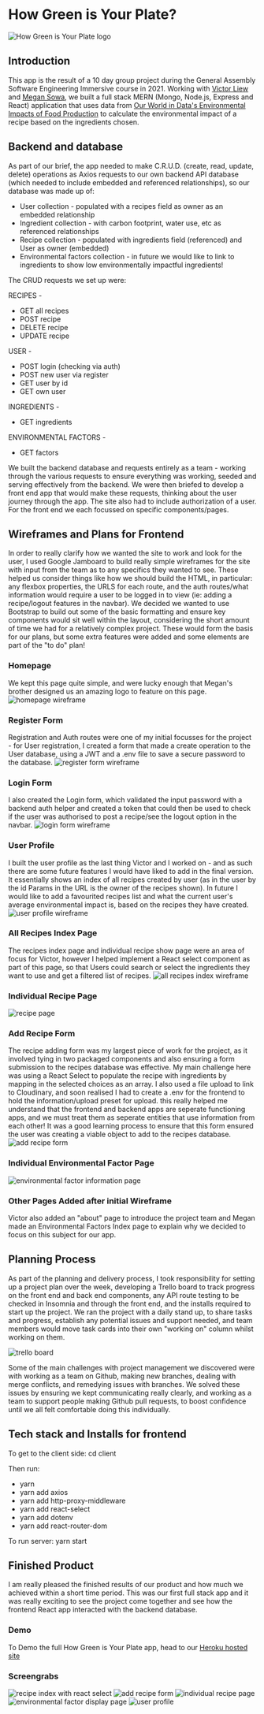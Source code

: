 # How Green is Your Plate?

![How Green is Your Plate logo](https://res.cloudinary.com/dysirhng8/image/upload/v1637161497/greenplate/landing_l6kl6h_gwmaij.png)

## Introduction

This app is the result of a 10 day group project during the General Assembly Software Engineering Immersive course in 2021. Working with [Victor Liew](https://github.com/luckymouse11) and [Megan Sowa](https://github.com/mesowa), we built a full stack MERN (Mongo, Node.js, Express and React) application that uses data from [Our World in Data's Environmental Impacts of Food Production](https://ourworldindata.org/environmental-impacts-of-food#) to calculate the environmental impact of a recipe based on the ingredients chosen.

## Backend and database

As part of our brief, the app needed to make C.R.U.D. (create, read, update, delete) operations as Axios requests to our own backend API database (which needed to include embedded and referenced relationships), so our database was made up of:

- User collection - populated with a recipes field as owner as an embedded relationship
- Ingredient collection - with carbon footprint, water use, etc as referenced relationships
- Recipe collection - populated with ingredients field (referenced) and User as owner (embedded)
- Environmental factors collection - in future we would like to link to ingredients to show low environmentally impactful ingredients!

The CRUD requests we set up were:

RECIPES - 
- GET all recipes
- POST recipe
- DELETE recipe
- UPDATE recipe

USER - 
- POST login (checking via auth)
- POST new user via register
- GET user by id
- GET own user

INGREDIENTS -
- GET ingredients

ENVIRONMENTAL FACTORS -
- GET factors

We built the backend database and requests entirely as a team - working through the various requests to ensure everything was working, seeded and serving effectively from the backend. We were then briefed to develop a front end app that would make these requests, thinking about the user journey through the app. The site also had to include authorization of a user. For the front end we each focussed on specific components/pages.

## Wireframes and Plans for Frontend

In order to really clarify how we wanted the site to work and look for the user, I used Google Jamboard to build really simple wireframes for the site with input from the team as to any specifics they wanted to see. These helped us consider things like how we should build the HTML, in particular: any flexbox properties, the URLS for each route, and the auth routes/what information would require a user to be logged in to view (ie: adding a recipe/logout features in the navbar). We decided we wanted to use Bootstrap to build out some of the basic formatting and ensure key components would sit well within the layout, considering the short amount of time we had for a relatively complex project. These would form the basis for our plans, but some extra features were added and some elements are part of the "to do" plan!


### Homepage
We kept this page quite simple, and were lucky enough that Megan's brother designed us an amazing logo to feature on this page.
![homepage wireframe](https://res.cloudinary.com/dysirhng8/image/upload/v1637159434/greenplate/Food_emissions_app_1_rksqrh.png)
### Register Form
Registration and Auth routes were one of my initial focusses for the project - for User registration, I created a form that made a create operation to the User database, using a JWT and a .env file to save a secure password to the database.
![register form wireframe](https://res.cloudinary.com/dysirhng8/image/upload/v1637159434/greenplate/Food_emissions_app_7_ubildo.png)
### Login Form
I also created the Login form, which validated the input password with a backend auth helper and created a token that could then be used to check if the user was authorised to post a recipe/see the logout option in the navbar.
![login form wireframe](https://res.cloudinary.com/dysirhng8/image/upload/v1637159434/greenplate/Food_emissions_app_6_nde65s.png)
### User Profile
I built the user profile as the last thing Victor and I worked on - and as such there are some future features I would have liked to add in the final version. It essentially shows an index of all recipes created by user (as in the user by the id Params in the URL is the owner of the recipes shown). In future I would like to add a favourited recipes list and what the current user's average environmental impact is, based on the recipes they have created.
![user profile wireframe](https://res.cloudinary.com/dysirhng8/image/upload/v1637159434/greenplate/Food_emissions_app_3_hsqyod.png)
### All Recipes Index Page
The recipes index page and individual recipe show page were an area of focus for Victor, however I helped implement a React select component as part of this page, so that Users could search or select the ingredients they want to use and get a filtered list of recipes.
![all recipes index wireframe](https://res.cloudinary.com/dysirhng8/image/upload/v1637159434/greenplate/Food_emissions_app_2_1_o5akmg.png)
### Individual Recipe Page
![recipe page](https://res.cloudinary.com/dysirhng8/image/upload/v1637159434/greenplate/Food_emissions_app_4_p8dnmk.png)
### Add Recipe Form
The recipe adding form was my largest piece of work for the project, as it involved tying in two packaged components and also ensuring a form submission to the recipes database was effective. My main challenge here was using a React Select to populate the recipe with ingredients by mapping in the selected choices as an array. I also used a file upload to link to Cloudinary, and soon realised I had to create a .env for the frontend to hold the information/upload preset for upload. this really helped me understand that the frontend and backend apps are seperate functioning apps, and we must treat them as seperate entities that use information from each other! It was a good learning process to ensure that this form ensured the user was creating a viable object to add to the recipes database.
![add recipe form](https://res.cloudinary.com/dysirhng8/image/upload/v1637159434/greenplate/Food_emissions_app_8_rohq9m.png)
### Individual Environmental Factor Page
![environmental factor information page](https://res.cloudinary.com/dysirhng8/image/upload/v1637159434/greenplate/Food_emissions_app_5_a4toyd.png)
### Other Pages Added after initial Wireframe
Victor also added an "about" page to introduce the project team and Megan made an Environmental Factors Index page to explain why we decided to focus on this subject for our app.


## Planning Process

As part of the planning and delivery process, I took responsibility for setting up a project plan over the week, developing a Trello board to track progress on the front end and back end components, any API route testing to be checked in Insomnia and through the front end, and the installs required to start up the project. We ran the project with a daily stand up, to share tasks and progress, establish any potential issues and support needed, and team members would move task cards into their own "working on" column whilst working on them.

![trello board](https://res.cloudinary.com/dysirhng8/image/upload/v1637159451/greenplate/Screenshot_2021-09-29_at_17.05.09_1_p2pk6q.png)

Some of the main challenges with project management we discovered were with working as a team on Github, making new branches, dealing with merge conflicts, and remedying issues with branches. We solved these issues by ensuring we kept communicating really clearly, and working as a team to support people making Github pull requests, to boost confidence until we all felt comfortable doing this individually.

## Tech stack and Installs for frontend

To get to the client side: cd client 

Then run:
- yarn
- yarn add axios
- yarn add http-proxy-middleware
- yarn add react-select
- yarn add dotenv
- yarn add react-router-dom


To run server: yarn start

## Finished Product
I am really pleased the finished results of our product and how much we achieved within a short time period. This was our first full stack app and it was really exciting to see the project come together and see how the frontend React app interacted with the backend database. 

### Demo
To Demo the full How Green is Your Plate app, head to our [Heroku hosted site](https://greenplate.herokuapp.com/)

### Screengrabs
![recipe index with react select](https://res.cloudinary.com/dysirhng8/image/upload/v1637166321/greenplate/Screenshot_2021-10-10_at_19.20.31_pf4fim.png)
![add recipe form](https://res.cloudinary.com/dysirhng8/image/upload/v1637166321/greenplate/Screenshot_2021-10-10_at_19.21.31_ultyit.png)
![individual recipe page](https://res.cloudinary.com/dysirhng8/image/upload/v1637166321/greenplate/Screenshot_2021-10-10_at_19.24.54_n5h0an.png)
![environmental factor display page](https://res.cloudinary.com/dysirhng8/image/upload/v1637166321/greenplate/Screenshot_2021-10-10_at_19.25.36_z2zgfq.png)
![user profile](https://res.cloudinary.com/dysirhng8/image/upload/v1637166322/greenplate/Screenshot_2021-11-17_at_15.58.21_tzagdt.png)
